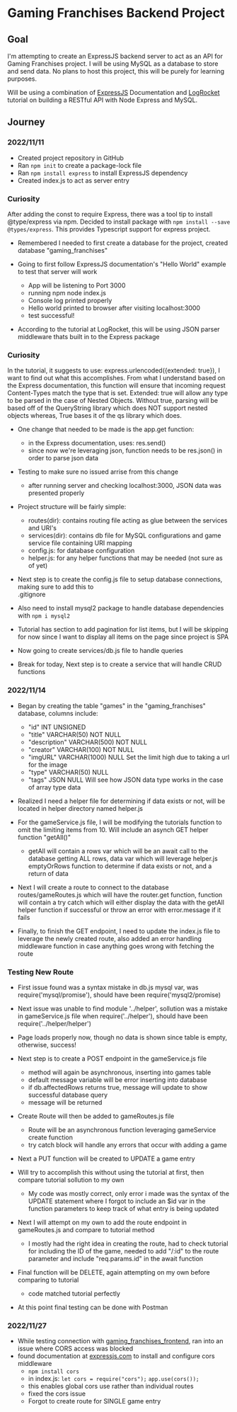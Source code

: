 # Gaming Franchises Backend Project

## Goal
I'm attempting to create an ExpressJS backend server to act as an API for Gaming Franchises project.
I will be using MySQL as a database to store and send data. No plans to host this project, this will
be purely for learning purposes.

Will be using a combination of [ExpressJS](https://expressjs.com) Documentation and 
[LogRocket](https://blog.logrocket.com/build-rest-api-node-express-mysql/) tutorial on building a RESTful API with Node Express and MySQL.

## Journey
### 2022/11/11
- Created project repository in GitHub
- Ran `npm init` to create a package-lock file
- Ran `npm install express` to install ExpressJS dependency
- Created index.js to act as server entry

### Curiosity
After adding the const to require Express, there was a tool tip to install @type/express via npm.
Decided to install package with `npm install --save @types/express`. This provides Typescript support
for express project.

- Remembered I needed to first create a database for the project, created database "gaming_franchises"

- Going to first follow ExpressJS documentation's "Hello World" example to test that server will work
    - App will be listening to Port 3000
    - running npm node index.js
    - Console log printed properly
    - Hello world printed to browser after visiting localhost:3000
    - test successful!

- According to the tutorial at LogRocket, this will be using JSON parser middleware thats built in to
  the Express package

### Curiosity
In the tutorial, it suggests to use: express.urlencoded({extended: true}), I want to find out what this 
accomplishes.
From what I understand based on the Express documentation, this function will ensure that incoming request
Content-Types match the type that is set. Extended: true will allow any type to be parsed in the case of
Nested Objects. Without true, parsing will be based off of the QueryString library which does NOT support
nested objects whereas, True bases it of the qs library which does.

- One change that needed to be made is the app.get function:
    - in the Express documentation, uses: res.send()
    - since now we're leveraging json, function needs to be res.json() in order to parse json data
- Testing to make sure no issued arrise from this change
    - after running server and checking localhost:3000, JSON data was presented properly

- Project structure will be fairly simple:
    - routes(dir): contains routing file acting as glue between the services and URI's
    - services(dir): contains db file for MySQL configurations and game service file containing URI mapping
    - config.js: for database configuration
    - helper.js: for any helper functions that may be needed (not sure as of yet)

- Next step is to create the config.js file to setup database connections, making sure to add this to  
  .gitignore
- Also need to install mysql2 package to handle database dependencies with `npm i mysql2`
- Tutorial has section to add pagination for list items, but I will be skipping for now since I want to
  display all items on the page since project is SPA
- Now going to create services/db.js file to handle queries
- Break for today, Next step is to create a service that will handle CRUD functions

### 2022/11/14

- Began by creating the table "games" in the "gaming_franchises" database, columns include:
  - "id" INT UNSIGNED
  - "title" VARCHAR(50) NOT NULL
  - "description" VARCHAR(500) NOT NULL
  - "creator" VARCHAR(100) NOT NULL
  - "imgURL" VARCHAR(1000) NULL   Set the limit high due to taking a url for the image
  - "type" VARCHAR(50) NULL
  - "tags" JSON NULL    Will see how JSON data type works in the case of array type data

- Realized I need a helper file for determining if data exists or not, will be located in
  helper directory named helper.js
- For the gameService.js file, I will be modifying the tutorials function to omit the 
  limiting items from 10. Will include an asynch GET helper function "getAll()"
    - getAll will contain a rows var which will be an await call to the database getting ALL
      rows, data var which will leverage helper.js emptyOrRows function to determine if 
      data exists or not, and a return of data
- Next I will create a route to connect to the database routes/gameRoutes.js which will have
  the router.get function, function will contain a try catch which will either display the
  data with the getAll helper function if successful or throw an error with error.message
  if it fails
- Finally, to finish the GET endpoint, I need to update the index.js file to leverage the
  newly created route, also added an error handling middleware function in case anything 
  goes wrong with fetching the route

### Testing New Route
- First issue found was a syntax mistake in db.js mysql var, was require('mysql/promise'),
  should have been require('mysql2/promise)
- Next issue was unable to find module '../helper', sollution was a mistake in gameService.js
  file when require('../helper'), should have been require('../helper/helper')
- Page loads properly now, though no data is shown since table is empty, otherwise, success!

- Next step is to create a POST endpoint in the gameService.js file
  - method will again be asynchronous, inserting into games table
  - default message variable will be error inserting into database
  - if db.affectedRows returns true, message will update to show successful database query
  - message will be returned
- Create Route will then be added to gameRoutes.js file
  - Route will be an asynchronous function leveraging gameService create function
  - try catch block will handle any errors that occur with adding a game
- Next a PUT function will be created to UPDATE a game entry
- Will try to accomplish this without using the tutorial at first, then compare tutorial sollution
  to my own
  - My code was mostly correct, only error i made was the syntax of the UPDATE statement where I forgot 
    to include an $id var in the function parameters to keep track of what entry is being updated
- Next I will attempt on my own to add the route endpoint in gameRoutes.js and compare to tutorial method
  - I mostly had the right idea in creating the route, had to check tutorial for including the ID of the
    game, needed to add "/:id" to the route parameter and include "req.params.id" in the await function
- Final function will be DELETE, again attempting on my own before comparing to tutorial
  - code matched tutorial perfectly
- At this point final testing can be done with Postman

### 2022/11/27

- While testing connection with [gaming_franchises_frontend](https://github.com/Tprice-90/gaming_franchises_frontend), ran into an issue where CORS access was blocked
- found documentation at [expressjs.com](https://expressjs.com/en/resources/middleware/cors.html) to install and configure cors middleware
  - `npm install cors`
  - in index.js: `let cors = require("cors");`
                 `app.use(cors());`
  - this enables global cors use rather than individual routes
  - fixed the cors issue
  - Forgot to create route for SINGLE game entry